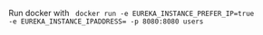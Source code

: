 Run docker with
<code>
docker run -e EUREKA_INSTANCE_PREFER_IP=true -e EUREKA_INSTANCE_IPADDRESS=<docker host ip> -p 8080:8080 users
</code>
